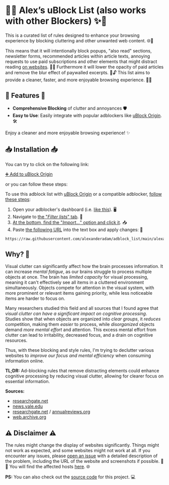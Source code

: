 # 🛑✨ Alex’s uBlock List (also works with other Blockers) ✨🛑

This is a curated list of rules designed to enhance your browsing experience by blocking cluttering and other unwanted web content. 🌐🚫

This means that it will intentionally block popups, "also read" sections, newsletter forms, recommended articles within article texts, annoying requests to use paid subscriptions and other elements that might distract reading [on websites](hosts.md). 📰❌
Furthermore it will lower the opacity of paid articles and remove the blur effect of paywalled excerpts. 📰🔓
This list aims to provide a cleaner, faster, and more enjoyable browsing experience. 🚀✨

## 🌟 Features 🌟

- **Comprehensive Blocking** of clutter and annoyances 🛡️
- **Easy to Use**: Easily integrate with popular adblockers like [uBlock Origin](https://ublockorigin.com/). 🛠️

Enjoy a cleaner and more enjoyable browsing experience! ✨

## 📥 Installation 📥

You can try to click on the following link:

[➕ Add to uBlock Origin](abp:subscribe?location=https://alexanderadam.github.io/adblock_list/alexanderadam.txt&title=AlexsList)

or you can follow these steps:

To use this adblock list with [uBlock Origin](https://ublockorigin.com/) or a compatible adblocker, [follow these steps](https://github.com/gorhill/uBlock/wiki/Dashboard:-Filter-lists#adding-manually):

1. Open your adblocker's dashboard (i.e. [like this](https://github.com/gorhill/uBlock/wiki/Dashboard#you-can-access-ublock-origin-ubos-dashboard-by-)). 🖥️
2. Navigate to [the "_Filter lists_" tab](https://github.com/gorhill/ublock/wiki/Dashboard:-Filter-lists). 📑
3. [At the bottom, find the "_Import..._" option and click it](https://github.com/gorhill/ublock/wiki/Dashboard:-Filter-lists#adding-manually). 📥
4. Paste [the following URL](https://raw.githubusercontent.com/alexanderadam/adblock_list/main/alexanderadam.txt) into the text box and apply changes: 🔗

```
https://raw.githubusercontent.com/alexanderadam/adblock_list/main/alexanderadam.txt
```

## Why? 🧠

Visual clutter can significantly affect how the brain processes information.
It can increase _mental fatigue_, as our brains struggle to process multiple objects at once.
The brain has _limited capacity_ for visual processing, meaning it can't effectively see all items in a cluttered environment simultaneously.
Objects compete for attention in the visual system, with more prominent or relevant items gaining priority, while less noticeable items are harder to focus on.

Many researchers studied this field and all sources that I found agree that _visual clutter can have a significant impact on cognitive processing_.
Studies show that when objects are organized into _clear groups_, it _reduces_ competition, making them _easier_ to process, while _disorganized_ objects demand _more mental effort_ and attention.
This excess mental effort from clutter can lead to irritability, decreased focus, and a drain on cognitive resources.

Thus, with these blocking and style rules, I'm trying to declutter various websites to _improve our focus and mental efficiency_ when consuming information online.

**TL;DR:** Ad-blocking rules that remove distracting elements could enhance cognitive processing by reducing visual clutter, allowing for clearer focus on essential information.

**Sources:**
- [researchgate.net](https://www.researchgate.net/publication/378530572_Spatial_context_non-uniformly_modulates_inter-laminar_communication_in_the_primary_visual_cortex)
- [news.yale.edu](https://news.yale.edu/2024/10/22/visual-clutter-alters-information-flow-brain)
- [researchgate.net](https://www.researchgate.net/publication/246929018_Neural_mechanisms_of_attentional_selection) / [annualreviews.org](https://www.annualreviews.org/content/journals/10.1146/annurev.ne.18.030195.001205)
- [web.archive.org](https://web.archive.org/web/20130119055129/http://www.ionpsych.com/2011/03/24/visual-clutter-its-worse-than-you-think/)

## ⚠️ Disclaimer ⚠️

The rules might change the display of websites significantly. Things might not work as expected, and some websites might not work at all. If you encounter any issues, please [open an issue](https://github.com/alexanderadam/adblock_list/issues/new) with a detailed description of the problem, including the URL of the website and screenshots if possible. 📝📸
You will find the affected hosts [here](hosts.md). 🌐

**PS:** You can also check out the [source code](https://github.com/alexanderadam/adblock_list) for this project. 💻
